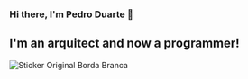 ### Hi there, I'm Pedro Duarte 👋
## I'm an arquitect and now a programmer!
![Sticker Original Borda Branca](https://github.com/SignedByPedro/SignedByPedro/assets/146478531/48878bbf-f42a-4973-a9fa-3b56361d2b46)

<!--
**SignedByPedro/SignedByPedro** is a ✨ _special_ ✨ repository because its `README.md` (this file) appears on your GitHub profile.

Here are some ideas to get you started:

- 🔭 I’m currently working on ...
- 🌱 I’m currently learning ...
- 👯 I’m looking to collaborate on ...
- 🤔 I’m looking for help with ...
- 💬 Ask me about ...
- 📫 How to reach me: ...
- 😄 Pronouns: ...
- ⚡ Fun fact: ...
-->
